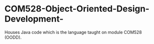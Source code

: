 # COM528-Object-Oriented-Design-Development-
Houses Java code which is the language taught on module COM528 (OODD).
